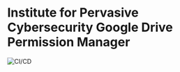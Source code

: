 # Institute for Pervasive Cybersecurity Google Drive Permission Manager

![CI/CD](https://github.com/cs481-ekh/f22-softskills/workflows/docker-ci/badge.svg)


